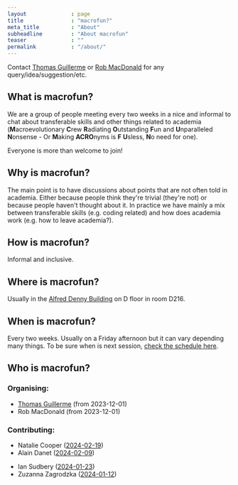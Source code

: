 ```yaml
---
layout              : page
title               : "macrofun?"
meta_title          : "About"
subheadline         : "About macrofun"
teaser              : ""
permalink           : "/about/"
---
```


Contact [Thomas Guillerme](mailto:t.guillerme@sheffield.ac.uk) or [Rob MacDonald](mailto:rxmacdonald1@sheffield.ac.uk) for any query/idea/suggestion/etc.

## What is macrofun?

We are a group of people meeting every two weeks in a nice and informal to chat about transferable skills and other things related to academia (**M**acroevolutionary **C**rew **R**adiating **O**utstanding **F**un and **U**nparalleled **N**onsense - Or **M**aking **ACRO**nyms is **F** **U**sless, **N**o need for one).

Everyone is more than welcome to join!

## Why is macrofun?

The main point is to have discussions about points that are not often told in academia.
Either because people think they're trivial (they're not) or because people haven't thought about it.
In practice we have mainly a mix between transferable skills (e.g. coding related) and how does academia work (e.g. how to leave academia?).

## How is macrofun?

Informal and inclusive.

## Where is macrofun?

Usually in the [Alfred Denny Building](https://www.google.co.uk/maps?hl=en&q=alfred+denny+building) on D floor in room D216. 

## When is macrofun?

Every two weeks. Usually on a Friday afternoon but it can vary depending many things.
To be sure when is next session, [check the schedule here](/future/).

## Who is macrofun?

### Organising:

 * [Thomas Guillerme](TGuillerme.github.io) (from 2023-12-01)
 * Rob MacDonald (from 2023-12-01)

### Contributing: 
<!-- link these to their sessions -->

 * Natalie Cooper ([2024-02-19](https://macrofun-sheffield.github.io/session/Coding_with_ChatGPT/))
 * Alain Danet ([2024-02-09](https://macrofun-sheffield.github.io/session/Reproducible_R/))
 <!-- * Marion Germain ([2024-03-21](https://macrofun-sheffield.github.io/session/Teaching/)) -->
 <!-- * Emma Hughes ([2024-03-21](https://macrofun-sheffield.github.io/session/Teaching/)) -->
 <!-- * Tom Johnson ([2024-04-05](https://macrofun-sheffield.github.io/session/Popper/)) -->
 <!-- * Joe Llanos ([2024-05-31](https://macrofun-sheffield.github.io/session/NGOs/)) -->
 * Ian Sudbery ([2024-01-23](https://macrofun-sheffield.github.io/session/Unions/))
 * Zuzanna Zagrodzka ([2024-01-12](https://macrofun-sheffield.github.io/session/bad_papers/))
